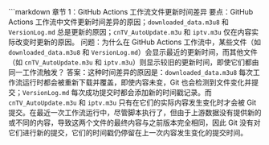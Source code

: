 
 ```markdown
章节 1：GitHub Actions 工作流文件更新时间差异
要点：GitHub Actions 工作流中文件更新时间差异的原因；`downloaded_data.m3u8` 和 `VersionLog.md` 总是更新的原因；`cnTV_AutoUpdate.m3u` 和 `iptv.m3u` 仅在内容实际改变时更新的原因。
问题：为什么在 GitHub Actions 工作流中，某些文件（如 `downloaded_data.m3u8` 和 `VersionLog.md`）会显示最近的更新时间，而其他文件（如 `cnTV_AutoUpdate.m3u` 和 `iptv.m3u`）则显示较旧的更新时间，即使它们都由同一工作流触发？
答案：这种时间差异的原因是：`downloaded_data.m3u8` 每次工作流运行时都会被重新下载并覆盖，即使内容未变，Git 也会检测到文件变化并提交；`VersionLog.md` 每次成功提交时都会添加新的时间戳记录。而 `cnTV_AutoUpdate.m3u` 和 `iptv.m3u` 只有在它们的实际内容发生变化时才会被 Git 提交。在最近一次工作流运行中，尽管脚本执行了，但由于上游数据没有提供新的或不同的内容，导致这两个文件的最终内容与之前版本完全相同，因此 Git 没有对它们进行新的提交，它们的时间戳仍停留在上一次内容发生变化的提交时间。
```
